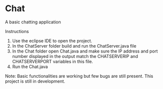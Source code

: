 # Chat
A basic chatting application

Instructions
1. Use the eclipse IDE to open the project.
2. In the ChatServer folder build and run the ChatServer.java file
3. In the Chat folder open Chat.java and make sure the IP address and port number displayed in 
   the output match the CHATSERVERIP and CHATSERVERPORT variables in this file.
4. Run the Chat.java

Note: Basic functionalities are working but few bugs are still present. This project is still
in development.
